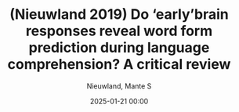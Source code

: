 ---
title: (Nieuwland 2019) Do ‘early’brain responses reveal word form prediction during language comprehension? A critical review
author: Nieuwland, Mante S
journal: Neuroscience & Biobehavioral Reviews
year: 2019
tags: ['prediction', 'predictability', 'early brain responses']
link: https://doi.org/10.1016/j.neubiorev.2018.11.019
date: 2025-01-21 00:00
---
